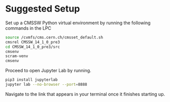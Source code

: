 # Suggested Setup

Set up a CMSSW Python virtual environment by running the following commands in the LPC

```bash
source /cvmfs/cms.cern.ch/cmsset_default.sh
cmsrel CMSSW_14_1_0_pre3
cd CMSSW_14_1_0_pre3/src
cmsenv
scram-venv
cmsenv
```

Proceed to open Jupyter Lab by running.

```bash
pip3 install jupyterlab
jupyter lab --no-browser --port=8888
```

Navigate to the link that appears in your terminal once it finishes starting up.